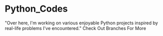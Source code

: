 # Python_Codes
"Over here, I'm working on various enjoyable Python projects inspired by real-life problems I've encountered."
Check Out Branches For More
